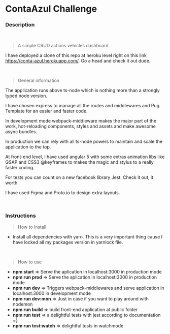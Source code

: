 # ContaAzul Challenge

### Description

<br>

> A simple CRUD actions vehicles dashboard

I have deployed a clone of this repo at heroku level right on this link https://conta-azul.herokuapp.com/.
Go a head and check it out dude.

<br>

> General information

The application runs above ts-node which is nothing more than a strongly typed node version. 

I have chosen express to manage all the routes and middlewares and Pug Template for an easier and faster code.

In development mode webpack-middleware makes the major part of the work, hot-reloading components, styles and assets and make awesome async bundles.

In production we can rely with all ts-node powers to maintain and scale the application to the top.

At front-end level, I have used angular 5 with some extras animation libs like GSAP and CSS3 @keyframes to makes the magic and stylus to a really faster coding.

For tests you can count on a new facebook library Jest. Check it out, it worth.

I have used Figma and Proto.io to design extra layouts.

<br>



### Instructions

> How to install

* Install all dependencies with yarn. This is a very important thing cause I have locked all my packages version in yarnlock file.

<br>


> How to use

* <b>npm start</b>				=> Serve the aplication in localhost:3000 in production mode
* <b>npm run prod</b>  			=> Serve the aplication in localhost:3000 in production mode
* <b>npm run dev</b> 			=> Triggers webpack-middlewares and serve application in localhost:3000 in development mode
* <b>npm run dev:mon</b> 		=> Just in case if you want to play around with nodemon
* <b>npm run build</b>			=> build front-end application at public folder
* <b>npm run test</b>			=> a delightful tests with jest according to documentation =}
* <b>npm run test:watch</b>		=> delightful tests in watchmode